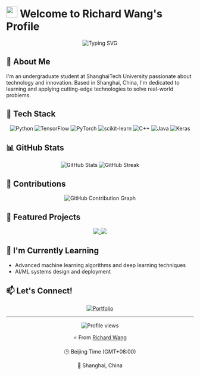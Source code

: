# <img src="https://media.giphy.com/media/hvRJCLFzcasrR4ia7z/giphy.gif" width="30px"> Welcome to Richard Wang's Profile

<div align="center">
  <img src="https://readme-typing-svg.herokuapp.com?font=Fira+Code&weight=500&size=30&pause=1000&center=true&vCenter=true&width=600&height=100&lines=Undergraduate+Student;ShanghaiTech+University;Technology+Enthusiast" alt="Typing SVG" />
</div>

## 💫 About Me
I'm an undergraduate student at ShanghaiTech University passionate about technology and innovation. Based in Shanghai, China, I'm dedicated to learning and applying cutting-edge technologies to solve real-world problems.

## 🚀 Tech Stack

<div align="center">
  
  ![Python](https://img.shields.io/badge/python-3670A0?style=for-the-badge&logo=python&logoColor=ffdd54)
  ![TensorFlow](https://img.shields.io/badge/TensorFlow-%23FF6F00.svg?style=for-the-badge&logo=TensorFlow&logoColor=white)
  ![PyTorch](https://img.shields.io/badge/PyTorch-%23EE4C2C.svg?style=for-the-badge&logo=PyTorch&logoColor=white)
  ![scikit-learn](https://img.shields.io/badge/scikit--learn-%23F7931E.svg?style=for-the-badge&logo=scikit-learn&logoColor=white)
  ![C++](https://img.shields.io/badge/c++-%2300599C.svg?style=for-the-badge&logo=c%2B%2B&logoColor=white)
  ![Java](https://img.shields.io/badge/java-%23ED8B00.svg?style=for-the-badge&logo=openjdk&logoColor=white)
  ![Keras](https://img.shields.io/badge/Keras-%23D00000.svg?style=for-the-badge&logo=Keras&logoColor=white)
  
</div>

## 📊 GitHub Stats

<div align="center">
  <img src="https://github-readme-stats.vercel.app/api?username=ENNCELADUS&show_icons=true&theme=radical" alt="GitHub Stats" />
  <img src="https://github-readme-streak-stats.herokuapp.com/?user=ENNCELADUS&theme=radical" alt="GitHub Streak" />
</div>

## 📅 Contributions

<div align="center">
  
  ![GitHub Contribution Graph](https://github-readme-activity-graph.vercel.app/graph?username=ENNCELADUS&theme=radical&bg_color=20232a&hide_border=true)
  
</div>

## 🎯 Featured Projects

<div align="center">
  <a href="https://github.com/ENNCELADUS/ENNCELADUS.github.io">
    <img src="https://github-readme-stats.vercel.app/api/pin/?username=ENNCELADUS&repo=ENNCELADUS.github.io&theme=radical" />
  </a>
  <a href="https://github.com/ENNCELADUS/ENNCELADUS">
    <img src="https://github-readme-stats.vercel.app/api/pin/?username=ENNCELADUS&repo=ENNCELADUS&theme=radical" />
  </a>
</div>

## 🌱 I'm Currently Learning
- Advanced machine learning algorithms and deep learning techniques
- AI/ML systems design and deployment

## 📫 Let's Connect!

<div align="center">
  
  [![Portfolio](https://img.shields.io/badge/Portfolio-%23000000.svg?style=for-the-badge&logo=firefox&logoColor=#FF7139)](https://ENNCELADUS.github.io)
  
</div>

---

<div align="center">
  <img src="https://komarev.com/ghpvc/?username=ENNCELADUS&style=flat-square&color=blue" alt="Profile views"/>
  <p>⭐️ From <a href="https://github.com/ENNCELADUS">Richard Wang</a></p>
  <p>🕒 Beijing Time (GMT+08:00)</p>
  <p>📍 Shanghai, China</p>
</div>
